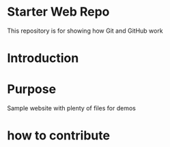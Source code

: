 # Starter Web Repo

This repository is for showing how Git and GitHub work

# Introduction


# Purpose

Sample website with plenty of files for demos

# how to contribute
